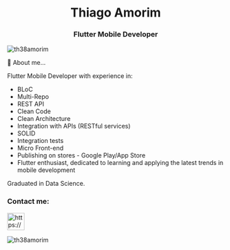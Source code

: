 <h1 align="center">Thiago Amorim</h1>
<h3 align="center">Flutter Mobile Developer</h3>
<p align="left"> <img src="https://komarev.com/ghpvc/?username=th38amorim&label=Profile%20views&color=0e75b6&style=flat" alt="th38amorim" /> </p>
📄 About me...

Flutter Mobile Developer with experience in:

- BLoC
- Multi-Repo
- REST API
- Clean Code
- Clean Architecture
- Integration with APIs (RESTful services)
- SOLID
- Integration tests
- Micro Front-end
- Publishing on stores - Google Play/App Store
- Flutter enthusiast, dedicated to learning and applying the latest trends in mobile development

Graduated in Data Science.

<h3 align="left">Contact me:</h3>
<p align="left">
<a href="https://linkedin.com/in/th38amorim/" target="blank"><img align="center" src="https://cdn-icons-png.flaticon.com/512/174/174857.png" alt="https://www.linkedin.com/in/th38amorim/" height="40" width="40" /></a>
</p>
<p><img align="center" src="https://github-readme-streak-stats.herokuapp.com/?user=th38amorim&" alt="th38amorim" /></p>
